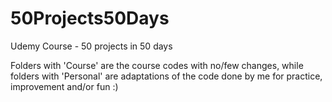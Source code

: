 # 50Projects50Days
Udemy Course - 50 projects in 50 days

Folders with 'Course' are the course codes with no/few changes, while folders with 'Personal' are adaptations of the code done by me for practice, improvement and/or fun :)
